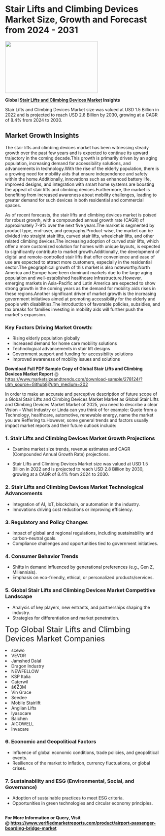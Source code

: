 <H1>Stair Lifts and Climbing Devices Market Size, Growth and Forecast from 2024 - 2031</H1><img class="aligncenter size-medium wp-image-584254" src="https://thirdeyenews.in/wp-content/uploads/2024/09/Global-Market-Research-300x168.jpeg" alt="" width="300" height="168" /><p><strong>Global&nbsp;<a href="https://www.marketsizeandtrends.com/download-sample/278124/?utm_source=Github8j?utm_medium=202">Stair Lifts and Climbing Devices Market</a> Insights</strong></p><p>Stair Lifts and Climbing Devices Market size was valued at USD 1.5 Billion in 2022 and is projected to reach USD 2.8 Billion by 2030, growing at a CAGR of 8.4% from 2024 to 2030.</p><p><h2>Market Growth Insights</h2> <p>The stair lifts and climbing devices market has been witnessing steady growth over the past few years and is expected to continue its upward trajectory in the coming decade.This growth is primarily driven by an aging population, increasing demand for accessibility solutions, and advancements in technology.With the rise of the elderly population, there is a growing need for mobility aids that ensure independence and safety within the home.Additionally, innovations such as enhanced battery life, improved designs, and integration with smart home systems are boosting the appeal of stair lifts and climbing devices.Furthermore, the market is benefiting from increased awareness about mobility challenges, leading to greater demand for such devices in both residential and commercial spaces.</p> <p>As of recent forecasts, the stair lifts and climbing devices market is poised for robust growth, with a compounded annual growth rate (CAGR) of approximately 7-9% over the next five years.The market is segmented by product type, end-user, and geography.Product-wise, the market can be divided into straight stair lifts, curved stair lifts, wheelchair lifts, and other related climbing devices.The increasing adoption of curved stair lifts, which offer a more customized solution for homes with unique layouts, is expected to significantly contribute to market growth.Additionally, the development of digital and remote-controlled stair lifts that offer convenience and ease of use are expected to attract more customers, especially in the residential sector.The geographical growth of this market is also noteworthy.North America and Europe have been dominant markets due to the large aging population and well-established healthcare infrastructure.However, emerging markets in Asia-Pacific and Latin America are expected to show strong growth in the coming years as the demand for mobility aids rises in these regions.Another significant driver of market growth is the increasing government initiatives aimed at promoting accessibility for the elderly and people with disabilities.The introduction of favorable policies, subsidies, and tax breaks for families investing in mobility aids will further push the market's expansion.<h3>Key Factors Driving Market Growth:</h3> <ul> <li>Rising elderly population globally</li> <li>Increased demand for home care mobility solutions</li> <li>Technological advancements in stair lift designs</li> <li>Government support and funding for accessibility solutions</li> <li>Improved awareness of mobility issues and solutions</li> </ul> <p><span class=""><strong>Download Full PDF Sample Copy of Global Stair Lifts and Climbing Devices Market Report</strong> @ <a href="https://www.marketsizeandtrends.com/download-sample/278124/?utm_source=Github8j?utm_medium=202" target="_blank">https://www.marketsizeandtrends.com/download-sample/278124/?utm_source=Github8j?utm_medium=202</a></span></p><p>In order to make an accurate and perceptive description of future scope of a Global&nbsp;Stair Lifts and Climbing Devices Market Market as Global&nbsp;Stair Lifts and Climbing Devices Market Market of 2025, you need to describe a clear Vision &ndash; What Industry or Linda can you think of for example: Quote from a Technology, healthcare, automotive, renewable energy, name the market you are Reffering to.However, some general trends and factors usually impact market reports and their future outlook include:</p><h3>1.&nbsp;<strong>Stair Lifts and Climbing Devices Market Growth Projections</strong></h3><ul><li>Examine market size trends, revenue estimates and CAGR (Compounded Annual Growth Rate) projections.</li><li><p>Stair Lifts and Climbing Devices Market size was valued at USD 1.5 Billion in 2022 and is projected to reach USD 2.8 Billion by 2030, growing at a CAGR of 8.4% from 2024 to 2030.</p></li></ul><h3>2.&nbsp;<strong>Stair Lifts and Climbing Devices Market Technological Advancements</strong></h3><ul><li>Integration of AI, IoT, blockchain, or automation in the industry.</li><li>Innovations driving cost reductions or improving efficiency.</li></ul><h3>3.&nbsp;<strong>Regulatory and Policy Changes</strong></h3><ul><li>Impact of global and regional regulations, including sustainability and carbon-neutral goals.</li><li>Compliance challenges and opportunities tied to government initiatives.</li></ul><h3>4.&nbsp;<strong>Consumer Behavior Trends</strong></h3><ul><li>Shifts in demand influenced by generational preferences (e.g., Gen Z, Millennials).</li><li>Emphasis on eco-friendly, ethical, or personalized products/services.</li></ul><h3>5.&nbsp;<strong>Global Stair Lifts and Climbing Devices Market Competitive Landscape</strong></h3><ul><li>Analysis of key players, new entrants, and partnerships shaping the industry.</li><li>Strategies for differentiation and market penetration.</li></ul><p data-pm-slice="1 1 []"><span style="color: inherit; font-family: inherit; font-size: 25px;">Top Global Stair Lifts and Climbing Devices Market Companies</span></p><div class="" data-test-id=""><p><li>scewo</li><li> VEVOR</li><li> Jamshed Dalal</li><li> Dragon Industry</li><li> NEWFELLOW</li><li> KSP Italia</li><li> Caterwil</li><li> â€Ž3M</li><li> Vin Grace</li><li> Seedee</li><li> Mobile Stairlift</li><li> Anglian Lifts</li><li> Iyasocare</li><li> Baichen</li><li> AICOWELL</li><li> Invacare</li></p></div><h3>6.&nbsp;<strong>Economic and Geopolitical Factors</strong></h3><ul><li>Influence of global economic conditions, trade policies, and geopolitical events.</li><li>Resilience of the market to inflation, currency fluctuations, or global crises.</li></ul><h3>7.&nbsp;<strong>Sustainability and ESG (Environmental, Social, and Governance)</strong></h3><ul><li>Adoption of sustainable practices to meet ESG criteria.</li><li>Opportunities in green technologies and circular economy principles.</li></ul><h2><strong style="font-size: 14px;">For More Information or Query, Visit @&nbsp;</strong><a style="background-color: #ffffff; font-size: 14px;" href="https://www.marketsizeandtrends.com/report/stair-lifts-and-climbing-devices-market/" target="_blank">https://www.verifiedmarketreports.com/product/airport-passenger-boarding-bridge-market</a></h2>